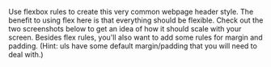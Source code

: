 Use flexbox rules to create this very common webpage header style. The benefit to using flex here is that everything should be flexible. Check out the two screenshots below to get an idea of how it should scale with your screen. Besides flex rules, you'll also want to add some rules for margin and padding. (Hint: uls have some default margin/padding that you will need to deal with.)
